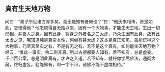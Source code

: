##  真有生天地万物

问曰：“弟子所见诸方亦多矣，竟无能知有者何也？”曰：“他历来相传，皆是如此，怎怪得他？他怎晓得自无始以来，因有一个大物事，才能生天生地，生出一切形相，并吾人之身。因有此身，将身之外者名之曰太虚，乃众生因有此身，故有此太虚之见，哪知道纯是真空本性，何尝有甚太虚？这本是真正知见。盖能悟得这个大物事，乃至真至实之有，不是有无之有。若不是这个真有，如何能生天地万物？经云：‘惟此一事实，余二则非真。’所以古德都要人知有，若不知有，总是虚妄。千七百公案，总是明此真有，才许之入道。若不知有，就任你学尽佛法，通彻大藏，终归虚妄。若能知有，即一字不识，诸佛不能不虚席相待。”
